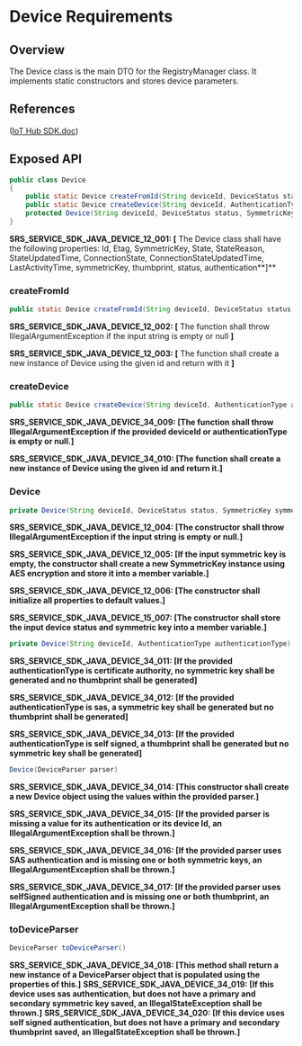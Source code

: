 # Device Requirements

## Overview

The Device class is the main DTO for the RegistryManager class. It implements static constructors and stores device parameters.

## References

([IoT Hub SDK.doc](https://microsoft.sharepoint.com/teams/Azure_IoT/_layouts/15/WopiFrame.aspx?sourcedoc={9A552E4B-EC00-408F-AE9A-D8C2C37E904F}&file=IoT%20Hub%20SDK.docx&action=default))

## Exposed API

```java
public class Device
{
    public static Device createFromId(String deviceId, DeviceStatus status, SymmetricKey symmetricKey)
    public static Device createDevice(String deviceId, AuthenticationType authenticationType)
    protected Device(String deviceId, DeviceStatus status, SymmetricKey symmetricKey)
}
```
**SRS_SERVICE_SDK_JAVA_DEVICE_12_001: [** The Device class shall have the following properties: Id, Etag, SymmetricKey, State, StateReason, StateUpdatedTime, ConnectionState, ConnectionStateUpdatedTime, LastActivityTime, symmetricKey, thumbprint, status, authentication**]**

### createFromId

```java
public static Device createFromId(String deviceId, DeviceStatus status, SymmetricKey symmetricKey) throws IllegalArgumentException, NoSuchAlgorithmException;
```
**SRS_SERVICE_SDK_JAVA_DEVICE_12_002: [** The function shall throw IllegalArgumentException if the input string is empty or null **]**

**SRS_SERVICE_SDK_JAVA_DEVICE_12_003: [** The function shall create a new instance of Device using the given id and return with it **]**

### createDevice

```java
public static Device createDevice(String deviceId, AuthenticationType authenticationType)
```
**SRS_SERVICE_SDK_JAVA_DEVICE_34_009: [**The function shall throw IllegalArgumentException if the provided deviceId or authenticationType is empty or null.**]**

**SRS_SERVICE_SDK_JAVA_DEVICE_34_010: [**The function shall create a new instance of Device using the given id and return it.**]**


### Device

```java
private Device(String deviceId, DeviceStatus status, SymmetricKey symmetricKey) throws NoSuchAlgorithmException, IllegalArgumentException;
```
**SRS_SERVICE_SDK_JAVA_DEVICE_12_004: [**The constructor shall throw IllegalArgumentException if the input string is empty or null.**]**

**SRS_SERVICE_SDK_JAVA_DEVICE_12_005: [**If the input symmetric key is empty, the constructor shall create a new SymmetricKey instance using AES encryption and store it into a member variable.**]**

**SRS_SERVICE_SDK_JAVA_DEVICE_12_006: [**The constructor shall initialize all properties to default values.**]**

**SRS_SERVICE_SDK_JAVA_DEVICE_15_007: [**The constructor shall store the input device status and symmetric key into a member variable.**]**


```java
private Device(String deviceId, AuthenticationType authenticationType)
```
**SRS_SERVICE_SDK_JAVA_DEVICE_34_011: [**If the provided authenticationType is certificate authority, no symmetric key shall be generated and no thumbprint shall be generated**]**

**SRS_SERVICE_SDK_JAVA_DEVICE_34_012: [**If the provided authenticationType is sas, a symmetric key shall be generated but no thumbprint shall be generated**]**

**SRS_SERVICE_SDK_JAVA_DEVICE_34_013: [**If the provided authenticationType is self signed, a thumbprint shall be generated but no symmetric key shall be generated**]**


```java
Device(DeviceParser parser)
```
**SRS_SERVICE_SDK_JAVA_DEVICE_34_014: [**This constructor shall create a new Device object using the values within the provided parser.**]**

**SRS_SERVICE_SDK_JAVA_DEVICE_34_015: [**If the provided parser is missing a value for its authentication or its device Id, an IllegalArgumentException shall be thrown.**]**

**SRS_SERVICE_SDK_JAVA_DEVICE_34_016: [**If the provided parser uses SAS authentication and is missing one or both symmetric keys, an IllegalArgumentException shall be thrown.**]**

**SRS_SERVICE_SDK_JAVA_DEVICE_34_017: [**If the provided parser uses selfSigned authentication and is missing one or both thumbprint, an IllegalArgumentException shall be thrown.**]**


### toDeviceParser
```java
DeviceParser toDeviceParser()
```
**SRS_SERVICE_SDK_JAVA_DEVICE_34_018: [**This method shall return a new instance of a DeviceParser object that is populated using the properties of this.**]**
**SRS_SERVICE_SDK_JAVA_DEVICE_34_019: [**If this device uses sas authentication, but does not have a primary and secondary symmetric key saved, an IllegalStateException shall be thrown.**]**
**SRS_SERVICE_SDK_JAVA_DEVICE_34_020: [**If this device uses self signed authentication, but does not have a primary and secondary thumbprint saved, an IllegalStateException shall be thrown.**]**
